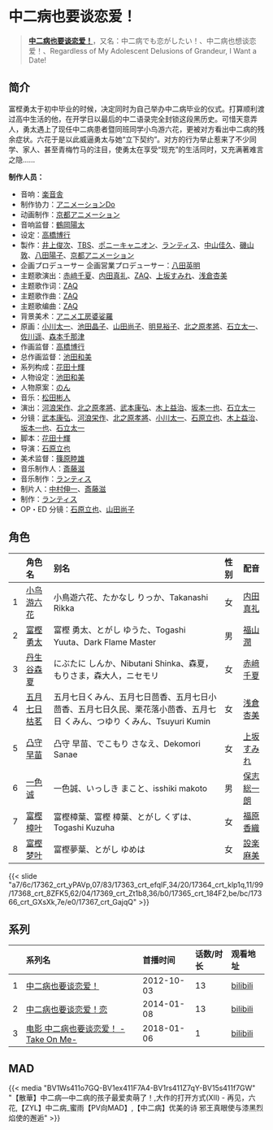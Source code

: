 # 中二病也要谈恋爱！


> <u>**[中二病也要谈恋爱！](https://bgm.tv/subject/29648)**</u>，又名：中二病でも恋がしたい！、中二病也想谈恋爱！、Regardless of My Adolescent Delusions of Grandeur, I Want a Date!

## 简介

富㭴勇太于初中毕业的时候，决定同时为自己举办中二病毕业的仪式。打算顺利渡过高中生活的他，在开学日以最后的中二语录完全封锁这段黑历史。可惜天意弄人，勇太遇上了现任中二病患者暨同班同学小鸟游六花，更被对方看出中二病的残余症状。六花于是以此威逼勇太与她“立下契约”。对方的行为举止惹来了不少同学、家人、甚至青梅竹马的注目，使勇太在享受“现充”的生活同时，又充满著难言之隐……

**制作人员：**
- 音响：[楽音舎](https://bgm.tv/person/6132)
- 制作协力：[アニメーションDo](https://bgm.tv/person/23265)
- 动画制作：[京都アニメーション](https://bgm.tv/person/2481)
- 音响监督：[鶴岡陽太](https://bgm.tv/person/29)
- 设定：[高橋博行](https://bgm.tv/person/3414)
- 製作：[井上俊次](https://bgm.tv/person/963)、[TBS](https://bgm.tv/person/27)、[ポニーキャニオン](https://bgm.tv/person/64)、[ランティス](https://bgm.tv/person/57)、[中山佳久](https://bgm.tv/person/3690)、[磯山敦](https://bgm.tv/person/50294)、[八田陽子](https://bgm.tv/person/2229)、[京都アニメーション](https://bgm.tv/person/2481)
- 企画プロデューサー  企画営業プロデューサー：[八田英明](https://bgm.tv/person/32621)
- 主题歌演出：[赤﨑千夏](https://bgm.tv/person/7297)、[内田真礼](https://bgm.tv/person/6724)、[ZAQ](https://bgm.tv/person/8336)、[上坂すみれ](https://bgm.tv/person/7307)、[浅倉杏美](https://bgm.tv/person/5827)
- 主题歌作词：[ZAQ](https://bgm.tv/person/8336)
- 主题歌作曲：[ZAQ](https://bgm.tv/person/8336)
- 主题歌编曲：[ZAQ](https://bgm.tv/person/8336)
- 背景美术：[アニメ工房婆娑羅](https://bgm.tv/person/35237)
- 原画：[小川太一](https://bgm.tv/person/12657)、[池田晶子](https://bgm.tv/person/2032)、[山田尚子](https://bgm.tv/person/3687)、[明見裕子](https://bgm.tv/person/27395)、[北之原孝將](https://bgm.tv/person/12660)、[石立太一](https://bgm.tv/person/11258)、[佐川遥](https://bgm.tv/person/29529)、[森本千那津](https://bgm.tv/person/60552)
- 作画监督：[高橋博行](https://bgm.tv/person/3414)
- 总作画监督：[池田和美](https://bgm.tv/person/3173)
- 系列构成：[花田十輝](https://bgm.tv/person/262)
- 人物设定：[池田和美](https://bgm.tv/person/3173)
- 人物原案：[のん](https://bgm.tv/person/9732)
- 音乐：[松田彬人](https://bgm.tv/person/7143)
- 演出：[河浪栄作](https://bgm.tv/person/12656)、[北之原孝將](https://bgm.tv/person/12660)、[武本康弘](https://bgm.tv/person/669)、[木上益治](https://bgm.tv/person/2227)、[坂本一也](https://bgm.tv/person/3419)、[石立太一](https://bgm.tv/person/11258)
- 分镜：[武本康弘](https://bgm.tv/person/669)、[河浪栄作](https://bgm.tv/person/12656)、[北之原孝將](https://bgm.tv/person/12660)、[小川太一](https://bgm.tv/person/12657)、[石原立也](https://bgm.tv/person/1913)、[木上益治](https://bgm.tv/person/2227)、[坂本一也](https://bgm.tv/person/3419)、[石立太一](https://bgm.tv/person/11258)
- 脚本：[花田十輝](https://bgm.tv/person/262)
- 导演：[石原立也](https://bgm.tv/person/1913)
- 美术监督：[篠原睦雄](https://bgm.tv/person/23748)
- 音乐制作人：[斎藤滋](https://bgm.tv/person/2030)
- 音乐制作：[ランティス](https://bgm.tv/person/57)
- 制片人：[中村伸一](https://bgm.tv/person/12408)、[斎藤滋](https://bgm.tv/person/2030)
- 制作：[ランティス](https://bgm.tv/person/57)
- OP・ED 分镜：[石原立也](https://bgm.tv/person/1913)、[山田尚子](https://bgm.tv/person/3687)

## 角色

|     |   角色名   |   别名  | 性别 |  配音  |
|:--- |:------  |:----      |:---  |:--   |
| 1 | [小鸟游六花](https://bgm.tv/character/17362) | 小鳥遊六花、たかなし りっか、Takanashi Rikka | 女 | [内田真礼](https://bgm.tv/person/6724) |
| 2 | [富樫勇太](https://bgm.tv/character/17363) | 富樫 勇太、とがし ゆうた、Togashi Yuuta、Dark Flame Master | 男 | [福山潤](https://bgm.tv/person/3818) |
| 3 | [丹生谷森夏](https://bgm.tv/character/17364) | にぶたに しんか、Nibutani Shinka、森夏，もりさま，森大人，ニセモリ | 女 | [赤﨑千夏](https://bgm.tv/person/7297) |
| 4 | [五月七日枯茗](https://bgm.tv/character/17368) | 五月七日くみん、五月七日茴香、五月七日小茴香、五月七日久民、栗花落小茴香、五月七日 くみん、つゆり くみん、Tsuyuri Kumin | 女 | [浅倉杏美](https://bgm.tv/person/5827) |
| 5 | [凸守早苗](https://bgm.tv/character/17369) | 凸守 早苗、でこもり さなえ、Dekomori Sanae | 女 | [上坂すみれ](https://bgm.tv/person/7307) |
| 6 | [一色诚](https://bgm.tv/character/17365) | 一色誠、いっしき まこと、isshiki makoto | 男 | [保志総一朗](https://bgm.tv/person/3884) |
| 7 | [富樫樟叶](https://bgm.tv/character/17366) | 富樫樟葉、富樫 樟葉、とがし くずは、Togashi Kuzuha | 女 | [福原香織](https://bgm.tv/person/5046) |
| 8 | [富樫梦叶](https://bgm.tv/character/17367) | 富樫夢葉、とがし ゆめは | 女 | [設楽麻美](https://bgm.tv/person/7904) |

{{< slide "a7/6c/17362_crt_yPAVp,07/83/17363_crt_efqIF,34/20/17364_crt_klp1q,11/99/17368_crt_8ZFK5,62/04/17369_crt_Zt1b8,36/b0/17365_crt_184F2,be/bc/17366_crt_GXsXk,7e/e0/17367_crt_GajqQ" >}}

## 系列

|     |   系列名   |   首播时间  | 话数/时长  | 观看地址 |
|:---  |:------    |:----      |:---       |:---  |
| 1 |[中二病也要谈恋爱！](https://bgm.tv/subject/29648)| 2012-10-03 | 13 | [bilibili](https://www.bilibili.com/bangumi/play/ep329002)  |
| 2 |[中二病也要谈恋爱！恋](https://bgm.tv/subject/72942)| 2014-01-08 | 13 | [bilibili](https://www.bilibili.com/bangumi/play/ss4349)  |
| 3 |[电影 中二病也要谈恋爱！ -Take On Me-](https://bgm.tv/subject/215425)| 2018-01-06 | 1 | [bilibili](https://www.bilibili.com/bangumi/play/ss25045)  |


## MAD

{{< media  "BV1Ws411o7GQ-BV1ex411F7A4-BV1rs411Z7qY-BV15s411f7GW"
"【散華】中二病—中二病的孩子最爱卖萌了！,大作的打开方式(XII) - 再见，六花,【ZYL】中二病_蜜雨【PV向MAD】,【中二病】优美的诗 邪王真眼使与漆黑烈焰使的邂逅"  >}}
